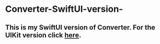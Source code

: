 # Converter-SwiftUI-version-

## This is my SwiftUI version of Converter. For the UIKit version click [here](https://github.com/steven-hill/Converter).
